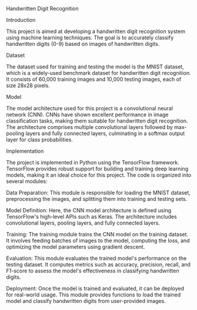 Handwritten Digit Recognition

Introduction

This project is aimed at developing a handwritten digit recognition system using machine learning techniques. The goal is to accurately classify handwritten digits (0-9) based on images of handwritten digits.

Dataset

The dataset used for training and testing the model is the MNIST dataset, which is a widely-used benchmark dataset for handwritten digit recognition. It consists of 60,000 training images and 10,000 testing images, each of size 28x28 pixels.

Model

The model architecture used for this project is a convolutional neural network (CNN). CNNs have shown excellent performance in image classification tasks, making them suitable for handwritten digit recognition. The architecture comprises multiple convolutional layers followed by max-pooling layers and fully connected layers, culminating in a softmax output layer for class probabilities.

Implementation

The project is implemented in Python using the TensorFlow framework. TensorFlow provides robust support for building and training deep learning models, making it an ideal choice for this project. The code is organized into several modules:

Data Preparation:
This module is responsible for loading the MNIST dataset, preprocessing the images, and splitting them into training and testing sets.

Model Definition: 
Here, the CNN model architecture is defined using TensorFlow's high-level APIs such as Keras. The architecture includes convolutional layers, pooling layers, and fully connected layers.

Training: 
The training module trains the CNN model on the training dataset. It involves feeding batches of images to the model, computing the loss, and optimizing the model parameters using gradient descent.

Evaluation:
This module evaluates the trained model's performance on the testing dataset. It computes metrics such as accuracy, precision, recall, and F1-score to assess the model's effectiveness in classifying handwritten digits.

Deployment: Once the model is trained and evaluated, it can be deployed for real-world usage. This module provides functions to load the trained model and classify handwritten digits from user-provided images.
